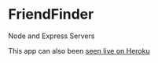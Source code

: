 # FriendFinder
Node and Express Servers

This app can also been [seen live on Heroku](https://friendfinder-gr.herokuapp.com/)
